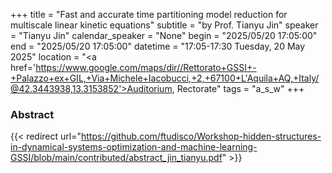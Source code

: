 +++
title = "Fast and accurate time partitioning model reduction for multiscale linear kinetic equations"
subtitle = "by Prof. Tianyu Jin"
speaker = "Tianyu Jin"
calendar_speaker = "None"
begin = "2025/05/20  17:05:00"
end = "2025/05/20  17:05:00"
datetime = "17:05-17:30 Tuesday, 20 May 2025"
location = "<a href='https://www.google.com/maps/dir//Rettorato+GSSI+-+Palazzo+ex+GIL,+Via+Michele+Iacobucci,+2,+67100+L'Aquila+AQ,+Italy/@42.3443938,13.3153852'>Auditorium, Rectorate</a>"
tags = "a_s_w"
+++

### Abstract
{{< redirect url="https://github.com/ftudisco/Workshop-hidden-structures-in-dynamical-systems-optimization-and-machine-learning-GSSI/blob/main/contributed/abstract_jin_tianyu.pdf" >}}

